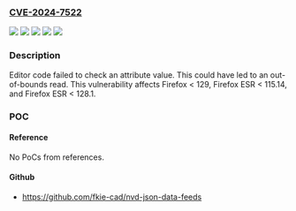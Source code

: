 ### [CVE-2024-7522](https://cve.mitre.org/cgi-bin/cvename.cgi?name=CVE-2024-7522)
![](https://img.shields.io/static/v1?label=Product&message=Firefox%20ESR&color=blue)
![](https://img.shields.io/static/v1?label=Product&message=Firefox&color=blue)
![](https://img.shields.io/static/v1?label=Version&message=unspecified%3C%20115.14%20&color=brighgreen)
![](https://img.shields.io/static/v1?label=Version&message=unspecified%3C%20129%20&color=brighgreen)
![](https://img.shields.io/static/v1?label=Vulnerability&message=Out%20of%20bounds%20read%20in%20editor%20component&color=brighgreen)

### Description

Editor code failed to check an attribute value. This could have led to an out-of-bounds read. This vulnerability affects Firefox < 129, Firefox ESR < 115.14, and Firefox ESR < 128.1.

### POC

#### Reference
No PoCs from references.

#### Github
- https://github.com/fkie-cad/nvd-json-data-feeds

